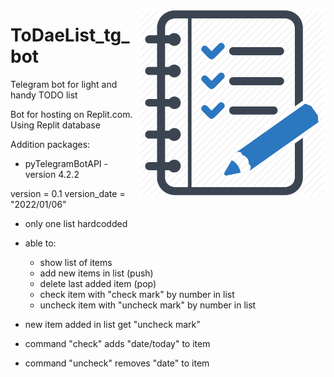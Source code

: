 <p align="center">
  <img src="./list-icon-1423.png" alt="minilogo" width="300" align="right">
</p>

# ToDaeList_tg_bot
Telegram bot for light and handy TODO list

Bot for hosting on Replit.com.
Using Replit database

Addition packages:
- pyTelegramBotAPI -version 4.2.2



version = 0.1
version_date = "2022/01/06"
 - only one list hardcodded 
 - able to:
 	 - show list of items
 	 - add new items in list (push)
	 - delete last added item (pop)
 	 - check item with "check mark" by number in list
	 -  uncheck item with "uncheck mark" by number in list

 - new item added in list get "uncheck mark"
 - command "check" adds "date/today" to item 
 - command "uncheck" removes "date" to item 

